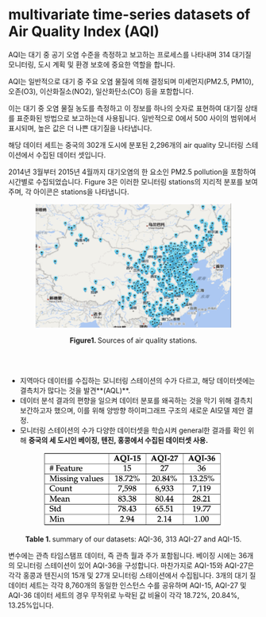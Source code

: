 # multivariate time-series datasets of Air Quality Index (AQI)


AQI는 대기 중 공기 오염 수준을 측정하고 보고하는 프로세스를 나타내며 314 대기질 모니터링, 도시 계획 및 환경 보호에 중요한 역할을 합니다. 

AQI는 일반적으로 대기 중 주요 오염 물질에 의해 결정되며 미세먼지(PM2.5, PM10), 오존(O3), 이산화질소(NO2), 일산화탄소(CO) 등을 포함합니다. 

이는 대기 중 오염 물질 농도를 측정하고 이 정보를 하나의 숫자로 표현하여 대기질 상태를 표준화된 방법으로 보고하는데 사용됩니다. 일반적으로 0에서 500 사이의 범위에서 표시되며, 높은 값은 더 나쁜 대기질을 나타냅니다. 

해당 데이터 세트는 중국의 302개 도시에 분포된 2,296개의 air quality 모니터링 스테이션에서 수집된 데이터 셋입니다.

2014년 3월부터 2015년 4월까지 대기오염의 한 요소인 PM2.5 pollution을 포함하여 시간별로 수집되었습니다. Figure 3은 이러한 모니터링 stations의 지리적 분포를 보여주며, 각 아이콘은 stations을 나타냅니다.


<p align="center">
<img src=".\img\AQL_Sensor.png" height = "250" alt="" align=center />
<br><br>
<b>Figure1. </b>Sources of air quality stations.
</p>


<br><br>
- 지역마다 데이터를 수집하는 모니터링 스테이션의 수가 다르고, 해당 데이터셋에는 결측치가 많다는 것을 발견**(AQL)**.
- 데이터 분석 결과의 편향을 일으켜 데이터 분포를 왜곡하는 것을 막기 위해 결측치 보간하고자 했으며, 이를 위해 양방향 하이퍼그래프 구조의 새로운 AI모델 제안 결정.
- 모니터링 스테이션의 수가 다양한 데이터셋을 학습시켜 general한 결과를 확인 위해 **중국의 세 도시인 베이징, 텐진, 홍콩에서 수집된 데이터셋 사용.**

<p align="center">
<img src=".\img\table1.png" height = "150" alt="" align=center />
 <br><br>
<b>Table 1. </b>summary of our datasets: AQI-36, 313 AQI-27 and AQI-15.
</p>

 
변수에는 관측 타임스탬프 데이터, 즉 관측 월과 주가 포함됩니다. 베이징 시에는 36개의 모니터링 스테이션이 있어 AQI-36을 구성합니다. 
마찬가지로 AQI-15와 AQI-27은 각각 홍콩과 텐진시의 15개 및 27개 모니터링 스테이션에서 수집됩니다. 
3개의 대기 질 데이터 세트는 각각 8,760개의 동일한 인스턴스 수를 공유하며 AQI-15, AQI-27 및 AQI-36 데이터 세트의 경우 무작위로 누락된 값 비율이 각각 18.72%, 20.84%, 13.25%입니다.
